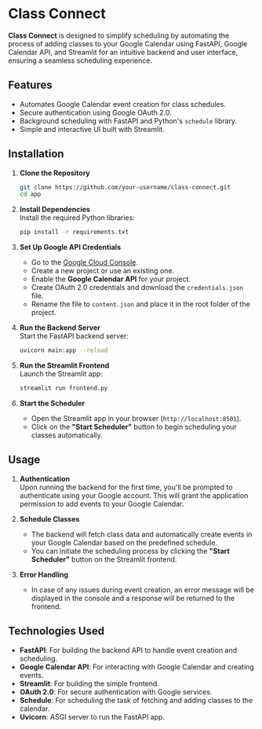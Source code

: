 # Class Connect

**Class Connect** is designed to simplify scheduling by automating the process of adding classes to your Google Calendar using FastAPI, Google Calendar API, and Streamlit for an intuitive backend and user interface, ensuring a seamless scheduling experience.

## Features
- Automates Google Calendar event creation for class schedules.
- Secure authentication using Google OAuth 2.0.
- Background scheduling with FastAPI and Python's `schedule` library.
- Simple and interactive UI built with Streamlit.

## Installation

1. **Clone the Repository**  
   ```bash
   git clone https://github.com/your-username/class-connect.git
   cd app
   
2. **Install Dependencies**  
   Install the required Python libraries:  
   ```bash
   pip install -r requirements.txt

3. **Set Up Google API Credentials**  
   - Go to the [Google Cloud Console](https://console.cloud.google.com/).
   - Create a new project or use an existing one.
   - Enable the **Google Calendar API** for your project.
   - Create OAuth 2.0 credentials and download the `credentials.json` file.
   - Rename the file to `content.json` and place it in the root folder of the project.

4. **Run the Backend Server**  
   Start the FastAPI backend server:  
   ```bash
   uvicorn main:app --reload
   
5. **Run the Streamlit Frontend**  
   Launch the Streamlit app:  
   ```bash
   streamlit run frontend.py

6. **Start the Scheduler**  
   - Open the Streamlit app in your browser (`http://localhost:8501`).
   - Click on the **"Start Scheduler"** button to begin scheduling your classes automatically.

## Usage

1. **Authentication**  
   Upon running the backend for the first time, you'll be prompted to authenticate using your Google account. This will grant the application permission to add events to your Google Calendar.

2. **Schedule Classes**  
   - The backend will fetch class data and automatically create events in your Google Calendar based on the predefined schedule.
   - You can initiate the scheduling process by clicking the **"Start Scheduler"** button on the Streamlit frontend.

3. **Error Handling**  
   - In case of any issues during event creation, an error message will be displayed in the console and a response will be returned to the frontend.
  
     
## Technologies Used

- **FastAPI**: For building the backend API to handle event creation and scheduling.
- **Google Calendar API**: For interacting with Google Calendar and creating events.
- **Streamlit**: For building the simple frontend.
- **OAuth 2.0**: For secure authentication with Google services.
- **Schedule**: For scheduling the task of fetching and adding classes to the calendar.
- **Uvicorn**: ASGI server to run the FastAPI app.


